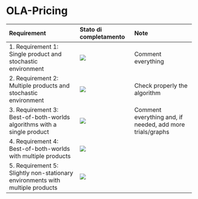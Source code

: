 # OLA-Pricing

| Requirement | Stato di completamento | Note |
| :--- | :--- | :--- |
| 1. Requirement 1: Single product and stochastic environment | ![](https://geps.dev/progress/90) | Comment everything |
| 2. Requirement 2: Multiple products and stochastic environment | ![](https://geps.dev/progress/50) | Check properly the algorithm |
| 3. Requirement 3: Best-of-both-worlds algorithms with a single product | ![](https://geps.dev/progress/90) | Comment everything and, if needed, add more trials/graphs |
| 4. Requirement 4: Best-of-both-worlds with multiple products | ![](https://geps.dev/progress/0) | |
| 5. Requirement 5: Slightly non-stationary environments with multiple products | ![](https://geps.dev/progress/0) | |
